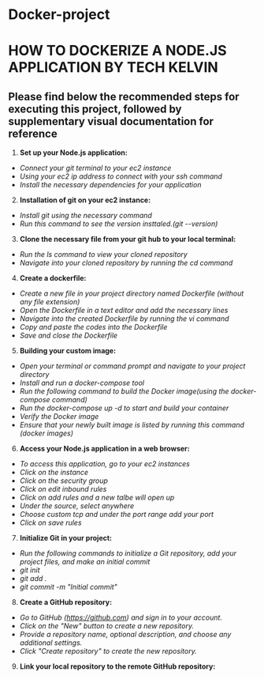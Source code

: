 # Docker-project
# HOW TO DOCKERIZE A NODE.JS APPLICATION BY TECH KELVIN #
## Please find below the recommended steps for executing this project, followed by supplementary visual documentation for reference ##

1. **Set up your Node.js application:**
+ *Connect your git terminal to your ec2 instance*
+ *Using your ec2 ip address to connect with your ssh command*
+ *Install the necessary dependencies for your application*

2. **Installation of git on your ec2 instance:**
+ *Install git using the necessary command*
+ *Run this command to see the version insttaled.(git --version)*

3. **Clone the necessary file from your git hub to your local terminal:**
+ *Run the ls command to view your cloned repository*
+ *Navigate into your cloned repository by running the cd command*

4. **Create a dockerfile:**
+ *Create a new file in your project directory named Dockerfile (without any file extension)*
+ *Open the Dockerfile in a text editor and add the necessary lines*
+ *Navigate into the created Dockerfile by running the vi command*
+ *Copy and paste the codes into the Dockerfile*
+ *Save and close the Dockerfile*

5. **Building your custom image:**
+ *Open your terminal or command prompt and navigate to your project directory*
+ *Install and run a docker-compose tool*
+ *Run the following command to build the Docker image(using the docker-compose command)*
+ *Run the docker-compose up -d to start and build your container*
+ *Verify the Docker image*
+ *Ensure that your newly built image is listed by running this command (docker images)*

6. **Access your Node.js application in a web browser:**
+ *To access this application, go to your ec2 instances*
+ *Click on the instance*
+ *Click on the security group*
+ *Click on edit inbound rules*
+ *Click on add rules and a new talbe will open up*
+ *Under the source, select anywhere*
+ *Choose custom tcp and under the port range add your port*
+ *Click on save rules*

7. **Initialize Git in your project:**
+ *Run the following commands to initialize a Git repository, add your project files, and make an initial commit*
+ *git init*
+ *git add .*
+ *git commit -m "Initial commit"*

8. **Create a GitHub repository:**
+ *Go to GitHub (https://github.com) and sign in to your account.*
+ *Click on the "New" button to create a new repository.*
+ *Provide a repository name, optional description, and choose any additional settings.*
+ *Click "Create repository" to create the new repository.*

9. **Link your local repository to the remote GitHub repository:**


